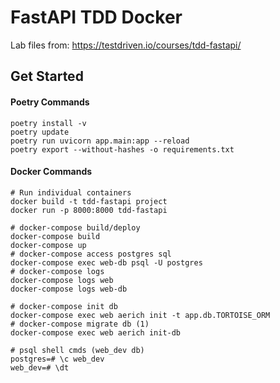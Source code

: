 # FastAPI TDD Docker
Lab files from: https://testdriven.io/courses/tdd-fastapi/

## Get Started
#### Poetry Commands
```
poetry install -v
poetry update
poetry run uvicorn app.main:app --reload
poetry export --without-hashes -o requirements.txt
```

#### Docker Commands
```
# Run individual containers
docker build -t tdd-fastapi project
docker run -p 8000:8000 tdd-fastapi

# docker-compose build/deploy
docker-compose build
docker-compose up
# docker-compose access postgres sql
docker-compose exec web-db psql -U postgres
# docker-compose logs
docker-compose logs web
docker-compose logs web-db

# docker-compose init db
docker-compose exec web aerich init -t app.db.TORTOISE_ORM
# docker-compose migrate db (1)
docker-compose exec web aerich init-db

# psql shell cmds (web_dev db)
postgres=# \c web_dev
web_dev=# \dt

```
